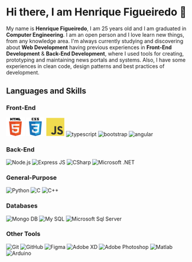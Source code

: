 <h1>Hi there, I am Henrique Figueiredo 👋</h1>

My name is **Henrique Figueiredo**, I am 25 years old and I am graduated in **Computer Engineering**. I am an open person and I love learn new things, from any knowledge area. I'm always currently studying and discovering about **Web Development** having previous experiences in **Front-End Development** & **Back-End Development**, where I used tools for creating, prototyping and maintaining news portals and systems. Also, I have some experiences in clean code, design patterns and best practices of development.

<h2>Languages and Skills</h2>

<h3>Front-End</h3>

  <div>
    <img src="https://raw.githubusercontent.com/devicons/devicon/master/icons/html5/html5-original-wordmark.svg" alt="html5" width="50" height="50">
    <img src="https://raw.githubusercontent.com/devicons/devicon/master/icons/css3/css3-original-wordmark.svg" alt="css3" width="50" height="50">
    <img src="https://raw.githubusercontent.com/devicons/devicon/master/icons/javascript/javascript-original.svg" alt="javascript" width="50" height="50">
    <img src="https://cdn-icons-png.flaticon.com/512/5968/5968381.png" alt="typescript" width="50" height="50">
    <img src="https://cdn.jsdelivr.net/gh/devicons/devicon/icons/bootstrap/bootstrap-plain.svg" alt="bootstrap" width="50" height="50">
    <img src="https://cdn.icon-icons.com/icons2/2107/PNG/512/file_type_angular_icon_130754.png" alt="angular" width="50" height="50">
  <div>
  
<h3>Back-End</h3>

  <div>
    <img src="https://cdn.jsdelivr.net/gh/devicons/devicon/icons/nodejs/nodejs-original.svg" alt="Node.js" width="50" height="50">
    <img src="https://cdn.jsdelivr.net/gh/devicons/devicon/icons/express/express-original.svg" alt="Express JS" width="50" height="50">
    <img src="https://iconape.com/wp-content/png_logo_vector/c.png" alt="CSharp" width="50" height="50">
    <img src="https://cdn.icon-icons.com/icons2/2415/PNG/512/dot_net_original_wordmark_logo_icon_146547.png" alt="Microsoft .NET" width="50" height="50">
    
  <div>
  
<h3>General-Purpose</h3>
  
  <div>
    <img src="https://cdn.jsdelivr.net/gh/devicons/devicon/icons/python/python-original-wordmark.svg" alt="Python" width="50" height="50">
    <img src="https://cdn.jsdelivr.net/gh/devicons/devicon/icons/c/c-original.svg" alt="C" width="50" height="50">
    <img src="https://cdn.jsdelivr.net/gh/devicons/devicon/icons/cplusplus/cplusplus-original.svg" alt="C++" width="50" height="50">
  <div>
  
<h3>Databases</h3>
  
  <div>
    <img src="https://cdn.jsdelivr.net/gh/devicons/devicon/icons/mongodb/mongodb-original-wordmark.svg" alt="Mongo DB" width="50" height="50">
    <img src="https://cdn.jsdelivr.net/gh/devicons/devicon/icons/mysql/mysql-original.svg" alt="My SQL" width="50" height="50">
    <img src="https://cdn-icons-png.flaticon.com/512/5968/5968364.png" alt="Microsoft Sql Server" width="50" height="50">
  <div>
  
<h3>Other Tools</h3>
    
  <div>
    <img src="https://cdn.jsdelivr.net/gh/devicons/devicon/icons/git/git-original.svg" alt="Git" width="50" height="50">
    <img src="https://cdn.jsdelivr.net/gh/devicons/devicon/icons/github/github-original.svg" alt="GitHub" width="50" height="50">
    <img src="https://cdn.jsdelivr.net/gh/devicons/devicon/icons/figma/figma-original.svg" alt="Figma" width="50" height="50">
    <img src="https://cdn.jsdelivr.net/gh/devicons/devicon/icons/xd/xd-plain.svg" alt="Adobe XD" width="50" height="50">
    <img src="https://cdn.jsdelivr.net/gh/devicons/devicon/icons/photoshop/photoshop-plain.svg" alt="Adobe Photoshop" width="50" height="50">
    <img src="https://cdn.jsdelivr.net/gh/devicons/devicon/icons/matlab/matlab-original.svg" alt="Matlab" width="50" height="50">
    <img src="https://cdn.jsdelivr.net/gh/devicons/devicon/icons/arduino/arduino-original.svg" alt="Arduino" width="50" height="50">
  </div>
